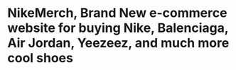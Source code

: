 # NikeMerch, Brand New e-commerce website for buying Nike, Balenciaga, Air Jordan, Yeezeez, and much more cool shoes
